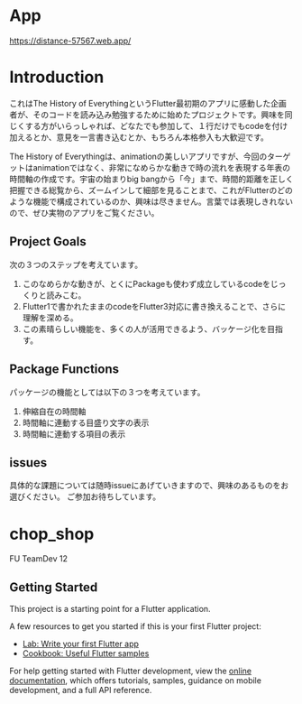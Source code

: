 # App

https://distance-57567.web.app/

# Introduction

これはThe History of EverythingというFlutter最初期のアプリに感動した企画者が、そのコードを読み込み勉強するために始めたプロジェクトです。興味を同じくする方がいらっしゃれば、どなたでも参加して、１行だけでもcodeを付け加えるとか、意見を一言書き込むとか、もちろん本格参入も大歓迎です。

The History of Everythingは、animationの美しいアプリですが、今回のターゲットはanimationではなく、非常になめらかな動きで時の流れを表現する年表の時間軸の作成です。宇宙の始まりbig bangから「今」まで、時間的距離を正しく把握できる総覧から、ズームインして細部を見ることまで、これがFlutterのどのような機能で構成されているのか、興味は尽きません。言葉では表現しきれないので、ぜひ実物のアプリをご覧ください。

## Project Goals

次の３つのステップを考えています。
1. このなめらかな動きが、とくにPackageも使わず成立しているcodeをじっくりと読みこむ。
2. Flutter1で書かれたままのcodeをFlutter3対応に書き換えることで、さらに理解を深める。
3. この素晴らしい機能を、多くの人が活用できるよう、バッケージ化を目指す。

## Package Functions

パッケージの機能としては以下の３つを考えています。
1. 伸縮自在の時間軸
2. 時間軸に連動する目盛り文字の表示
3. 時間軸に連動する項目の表示

## issues

具体的な課題については随時issueにあげていきますので、興味のあるものをお選びください。
ご参加お待ちしています。

# chop_shop

FU TeamDev 12

## Getting Started

This project is a starting point for a Flutter application.

A few resources to get you started if this is your first Flutter project:

- [Lab: Write your first Flutter app](https://docs.flutter.dev/get-started/codelab)
- [Cookbook: Useful Flutter samples](https://docs.flutter.dev/cookbook)

For help getting started with Flutter development, view the
[online documentation](https://docs.flutter.dev/), which offers tutorials,
samples, guidance on mobile development, and a full API reference.